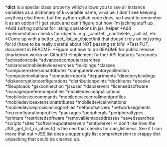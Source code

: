 *__dict__ is a special class property which allows you to see all instance
variables as a dictionary of k=variable name, v=value. I don't see keeping
anything else there, but the python-gitlab code does, so I want to remember it
as an option if I get stuck and can't figure out how I'm jacking stuff up.
*Add sorting options for listing operations in jss_helper
*Add implementation checks for objects. e.g. _canGet, _canDelete, _calList, etc.
*Come up with a better _get_list_or_object/init that doesn't rely on int/string for id (have to be really careful about NOT passing str id's!
*Test PUT, document in README.
*Figure out how to do README for public release (markdown works on Github?)
*Implement further API features
	*accounts
	*activationcode
	*advancedcomputersearches
	*advancedmobiledevicesearches
	*buildings
	*classes
	*computerextensionattributes
	*computerinventorycollection
	*computerinvitations
	*computerreports
	*departments
	*directorybindings
	*diskencryptionconfigurations
	*distributionpoints
	*dockitems
	*ebooks
	*fileuploads
	*gsxconnection
	*jssuser
	*ldapservers
	*licensedsoftware
	*managedpreferenceprofiles
	*mobiledeviceapplications
	*mobiledevicecommands
	*mobiledeviceenrollmentprofiles
	*mobiledeviceextensionattributes
	*mobiledeviceinvitations
	*mobiledeviceprovisioningprofiles
	*netbootservers
	*networksegments
	*osxconfigurationprofiles
	*packages
	*peripherals
	*peripheraltypes
	*printers
	*restrictedsoftware
	*removablemacaddresses
	*savedsearches
	*scripts
	*sites
	*softwareupdateservers
	*smtpserver
*I don't like how the JSS._get_list_or_object() is the one that checks for can_listiness. See if I can move that out
*JSS.list does a super ugly list comprehension to crappy dict unpacking that could be cleaned up.